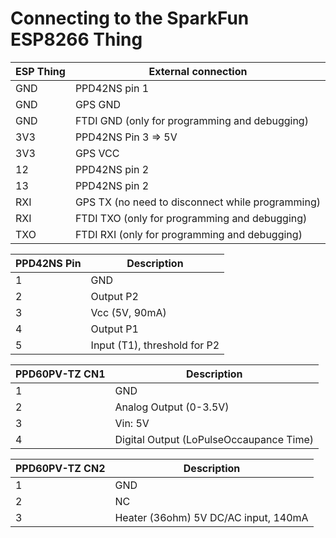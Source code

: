 # Connecting to the SparkFun ESP8266 Thing

ESP Thing	| External connection
---------------	| -------------------
GND		| PPD42NS pin 1
GND		| GPS GND
GND		| FTDI GND (only for programming and debugging)
3V3		| PPD42NS Pin 3 => 5V
3V3		| GPS VCC
12		| PPD42NS pin 2
13		| PPD42NS pin 2
RXI		| GPS TX (no need to disconnect while programming)
RXI		| FTDI TXO (only for programming and debugging)
TXO		| FTDI RXI (only for programming and debugging)

PPD42NS Pin	| Description
--------------- | -----------
1		| GND
2		| Output P2
3		| Vcc (5V, 90mA)
4		| Output P1
5		| Input (T1), threshold for P2

PPD60PV-TZ CN1	| Description
---------------	| -----------
1		| GND
2		| Analog Output (0-3.5V)
3		| Vin: 5V
4		| Digital Output (LoPulseOccaupance Time) 


PPD60PV-TZ CN2	| Description
---------------	| -----------
1		| GND
2		| NC
3		| Heater (36ohm) 5V DC/AC input, 140mA 


